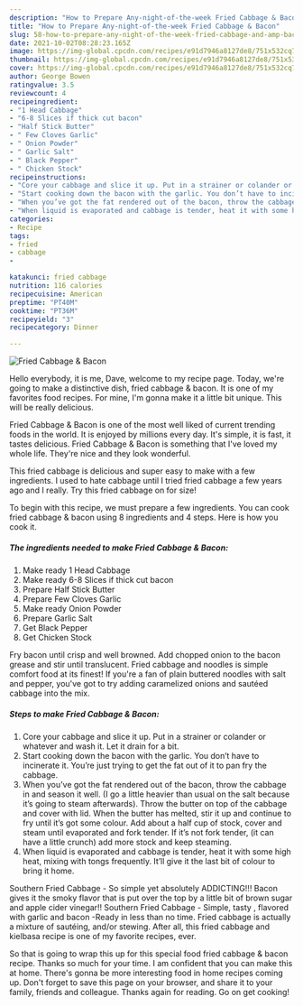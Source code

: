 ```yaml
---
description: "How to Prepare Any-night-of-the-week Fried Cabbage & Bacon"
title: "How to Prepare Any-night-of-the-week Fried Cabbage & Bacon"
slug: 58-how-to-prepare-any-night-of-the-week-fried-cabbage-and-amp-bacon
date: 2021-10-02T08:28:23.165Z
image: https://img-global.cpcdn.com/recipes/e91d7946a8127de8/751x532cq70/fried-cabbage-bacon-recipe-main-photo.jpg
thumbnail: https://img-global.cpcdn.com/recipes/e91d7946a8127de8/751x532cq70/fried-cabbage-bacon-recipe-main-photo.jpg
cover: https://img-global.cpcdn.com/recipes/e91d7946a8127de8/751x532cq70/fried-cabbage-bacon-recipe-main-photo.jpg
author: George Bowen
ratingvalue: 3.5
reviewcount: 4
recipeingredient:
- "1 Head Cabbage"
- "6-8 Slices if thick cut bacon"
- "Half Stick Butter"
- " Few Cloves Garlic"
- " Onion Powder"
- " Garlic Salt"
- " Black Pepper"
- " Chicken Stock"
recipeinstructions:
- "Core your cabbage and slice it up. Put in a strainer or colander or whatever and wash it. Let it drain for a bit."
- "Start cooking down the bacon with the garlic. You don’t have to incinerate it. You’re just trying to get the fat out of it to pan fry the cabbage."
- "When you’ve got the fat rendered out of the bacon, throw the cabbage in and season it well. (I go a little heavier than usual on the salt because it’s going to steam afterwards). Throw the butter on top of the cabbage and cover with lid. When the butter has melted, stir it up and continue to fry until it’s got some colour. Add about a half cup of stock, cover and steam until evaporated and fork tender. If it’s not fork tender, (it can have a little crunch) add more stock and keep steaming."
- "When liquid is evaporated and cabbage is tender, heat it with some high heat, mixing with tongs frequently. It’ll give it the last bit of colour to bring it home."
categories:
- Recipe
tags:
- fried
- cabbage
- 

katakunci: fried cabbage  
nutrition: 116 calories
recipecuisine: American
preptime: "PT40M"
cooktime: "PT36M"
recipeyield: "3"
recipecategory: Dinner

---
```



![Fried Cabbage & Bacon](https://img-global.cpcdn.com/recipes/e91d7946a8127de8/751x532cq70/fried-cabbage-bacon-recipe-main-photo.jpg)

Hello everybody, it is me, Dave, welcome to my recipe page. Today, we're going to make a distinctive dish, fried cabbage & bacon. It is one of my favorites food recipes. For mine, I'm gonna make it a little bit unique. This will be really delicious.

Fried Cabbage & Bacon is one of the most well liked of current trending foods in the world. It is enjoyed by millions every day. It's simple, it is fast, it tastes delicious. Fried Cabbage & Bacon is something that I've loved my whole life. They're nice and they look wonderful.

This fried cabbage is delicious and super easy to make with a few ingredients. I used to hate cabbage until I tried fried cabbage a few years ago and I really. Try this fried cabbage on for size!


To begin with this recipe, we must prepare a few ingredients. You can cook fried cabbage & bacon using 8 ingredients and 4 steps. Here is how you cook it.

<!--inarticleads1-->

##### The ingredients needed to make Fried Cabbage & Bacon:

1. Make ready 1 Head Cabbage
1. Make ready 6-8 Slices if thick cut bacon
1. Prepare Half Stick Butter
1. Prepare  Few Cloves Garlic
1. Make ready  Onion Powder
1. Prepare  Garlic Salt
1. Get  Black Pepper
1. Get  Chicken Stock


Fry bacon until crisp and well browned. Add chopped onion to the bacon grease and stir until translucent. Fried cabbage and noodles is simple comfort food at its finest! If you&#39;re a fan of plain buttered noodles with salt and pepper, you&#39;ve got to try adding caramelized onions and sautéed cabbage into the mix. 

<!--inarticleads2-->

##### Steps to make Fried Cabbage & Bacon:

1. Core your cabbage and slice it up. Put in a strainer or colander or whatever and wash it. Let it drain for a bit.
1. Start cooking down the bacon with the garlic. You don’t have to incinerate it. You’re just trying to get the fat out of it to pan fry the cabbage.
1. When you’ve got the fat rendered out of the bacon, throw the cabbage in and season it well. (I go a little heavier than usual on the salt because it’s going to steam afterwards). Throw the butter on top of the cabbage and cover with lid. When the butter has melted, stir it up and continue to fry until it’s got some colour. Add about a half cup of stock, cover and steam until evaporated and fork tender. If it’s not fork tender, (it can have a little crunch) add more stock and keep steaming.
1. When liquid is evaporated and cabbage is tender, heat it with some high heat, mixing with tongs frequently. It’ll give it the last bit of colour to bring it home.


Southern Fried Cabbage - So simple yet absolutely ADDICTING!!! Bacon gives it the smoky flavor that is put over the top by a little bit of brown sugar and apple cider vinegar!! Southern Fried Cabbage - Simple, tasty , flavored with garlic and bacon -Ready in less than no time. Fried cabbage is actually a mixture of sautéing, and/or stewing. After all, this fried cabbage and kielbasa recipe is one of my favorite recipes, ever. 

So that is going to wrap this up for this special food fried cabbage & bacon recipe. Thanks so much for your time. I am confident that you can make this at home. There's gonna be more interesting food in home recipes coming up. Don't forget to save this page on your browser, and share it to your family, friends and colleague. Thanks again for reading. Go on get cooking!
